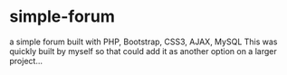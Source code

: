 # simple-forum
a simple forum built with PHP, Bootstrap, CSS3, AJAX, MySQL 
This was quickly built by myself so that could add it as another option on a larger project...
